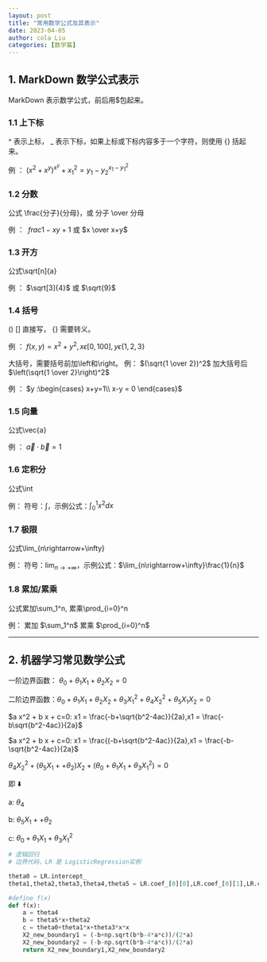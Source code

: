```yaml
---
layout: post
title: "常用数学公式及其表示"
date: 2023-04-05
author: cola Liu
categories: [数学篇]
---
```



## 1. MarkDown 数学公式表示

MarkDown 表示数学公式，前后用$包起来。

### 1.1 上下标

^ 表示上标， _ 表示下标，如果上标或下标内容多于一个字符，则使用 {} 括起来。

例 ： $(x^2 + x^y )^{x^y}+ x_1^2= y_1 - y_2^{x_1-y_1^2}$


### 1.2 分数

公式 \frac{分子}{分母}，或 分子 \over 分母

例 ： $\ frac{1-x}{y+1}$ 或 $x \over x+y$

### 1.3 开方

公式\sqrt[n]{a}

例 ： $\sqrt[3]{4}$ 或 $\sqrt{9}$

### 1.4 括号

() [] 直接写， {} 需要转义。

例 ： $f(x, y) = x^2 + y^2, x \epsilon [0, 100], y \epsilon \{1,2,3\}$

大括号，需要括号前加\left和\right。
例： $(\sqrt{1 \over 2})^2$ 加大括号后 $\left(\sqrt{1 \over 2}\right)^2$

例 ： $y :\begin{cases} x+y=1\\ x-y = 0 \end{cases}$

### 1.5 向量

公式\vec{a}

例 ： $\vec a \cdot \vec b = 1$

### 1.6 定积分

公式\int

例： 符号：$\int$，示例公式：$\int_0^1x^2dx$

### 1.7 极限

公式\lim_{n\rightarrow+\infty}

例： 符号：$\lim_{n\rightarrow+\infty}$，示例公式：$\lim_{n\rightarrow+\infty}\frac{1}{n}$

### 1.8 累加/累乘

公式累加\sum_1^n, 累乘\prod_{i=0}^n

例： 
累加 $\sum_1^n$
累乘  $\prod_{i=0}^n$

---

## 2. 机器学习常见数学公式

一阶边界函数： $\theta_0 + \theta_1 X_1 + \theta_2 X_2 = 0$

二阶边界函数：$\theta_0 + \theta_1 X_1 + \theta_2 X_2+ \theta_3 X_1^2 + \theta_4 X_2^2 + \theta_5 X_1 X_2 = 0$

$a x^2 + b x + c=0: x1 = \frac{-b+\sqrt{b^2-4ac}}{2a},x1 = \frac{-b\sqrt{b^2-4ac}}{2a}$

$a x^2 + b x + c=0: x1 = \frac{(-b+\sqrt{b^2-4ac}}{2a},x1 = \frac{-b-\sqrt{b^2-4ac}}{2a}$

$\theta_4 X_2^2 + (\theta_5 X_1++ \theta_2) X_2 + (\theta_0 + \theta_1 X_1 + \theta_3 X_1^2)=0$

即 ⬇️

a: $\theta_4$

b: $\theta_5 X_1++ \theta_2$

c: $\theta_0 + \theta_1 X_1 + \theta_3 X_1^2$


```python
# 逻辑回归
# 边界代码，LR 是 LogisticRegression实例

theta0 = LR.intercept_
theta1,theta2,theta3,theta4,theta5 = LR.coef_[0][0],LR.coef_[0][1],LR.coef_[0][2],LR.coef_[0][3],LR.coef_[0][4]

#define f(x)
def f(x):
    a = theta4
    b = theta5*x+theta2
    c = theta0+theta1*x+theta3*x*x
    X2_new_boundary1 = (-b+np.sqrt(b*b-4*a*c))/(2*a)
    X2_new_boundary2 = (-b-np.sqrt(b*b-4*a*c))/(2*a)
    return X2_new_boundary1,X2_new_boundary2
```